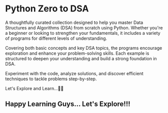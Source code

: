# Python Zero to DSA

A thoughtfully curated collection designed to help you master Data Structures and Algorithms (DSA) from scratch using Python. Whether you're a beginner or looking to strengthen your fundamentals, it includes a variety of programs for different levels of understanding. 



Covering both basic concepts and key DSA topics, the programs encourage exploration and enhance your problem-solving skills. Each example is structured to deepen your understanding and build a strong foundation in DSA.


Experiment with the code, analyze solutions, and discover efficient techniques to tackle problems step-by-step.
 
Let's Explore and Learn...✌🏻





## Happy Learning Guys... Let's Explore!!! 

